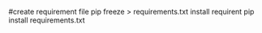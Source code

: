 #create requirement file
pip freeze > requirements.txt
install requirent
pip install requirements.txt